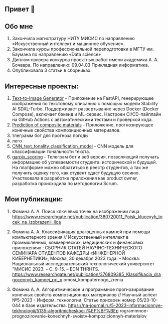 ## Привет 👋

## Обо мне
1) Закончила магистратуру НИТУ МИСИС по направлению «Искусственный
интеллект и машинное обучение».
2) Закончила курсы профессиональной переподготовки в МГТУ им. Баумана
по направлению «Data science»
3) Диплом призера конкурса проектных работ имени академика А. А. Бочвара. По
направлению: 09.04.03 Прикладная информатика.
4) Опубликовала 3 статьи в сборниках.

## Интересные проекты:
1) [Text-to-Image Generator](https://github.com/AnnaFomina1997/Text-to-Image-Generator) - Приложение на FastAPI, генерирующее изображения по текстовому описанию с помощью модели Stability AI SDXL-Turbo. Поддерживает развертывание через Docker (Docker Compose), включает бэкенд и ML-сервис. Настроен CI/CD-пайплайн на GitHub Actions с автоматическими тестами и проверкой кода.
2) [Prediction of composite materials](https://github.com/AnnaFomina1997/Prediction-of-the-final-properties-of-composite-materials) - Приложение, прогнозирующее конечные свойства композиционных материалов.
3) тлеграмм бот для прогноза погоды
4) лего
5) [CNN_text_tonality_classification_model](https://github.com/AnnaFomina1997/CNN_text_tonality_classification_model) - CNN модель для классификации тональности текста.
6) [garpix_scoring](https://github.com/AnnaFomina1997/garpix_scoring) - Телеграм бот и веб версия, позволяющий получать информацию об успеваемости студента: исторической и будущей. На платформе можно обратиться в реестр студентов, а так же получить оценку того, как студент сдаст будущую сесиию. Участвовала в разработке приложения как product owner, разработка происходила по методологии Scrum.

## Мои публикации:
1) Фомина А. А. Поиск ключевых точек на изображении лица
https://www.researchgate.net/publication/380720011_Poisk_klucevyh_tocek_na_izobrazenii_lica

2) Фомина А. А. Классификация драгоценных камней при помощи компьютерного зрения //
Искусственный интеллект в промышленных, коммерческих, медицинских и финансовых
приложениях : СБОРНИК СТАТЕЙ НАУЧНО-ТЕХНИЧЕСКОГО СЕМИНАРА СТУДЕНТОВ
КАФЕДРЫ «ИНЖЕНЕРНОЙ КИБЕРНЕТИКИ», Москва, 30 декабря 2023 года. – Москва: Национальный
исследовательский технологический университет "МИСИС 2023. – С. 9-15. – EDN THRHTS.
https://www.researchgate.net/publication/376809385_Klassifikacia_dragocennyh_kamnej_pri_p
omosi_komputernogo_zrenia

3) Фомина А. А. Алгоритмическое и программное прогнозирование конечных свойств
композиционных материалов // Научный аспект №5-2023 - Информ. технологии. Статье
присвоен номер 05/23-10-044 в базе издательства.
https://na-journal.ru/5-2023-informacionnye-tekhnologii/5135-algoritmicheskoe-i%EF%BF%BEp
rogrammnoe-prognozirovanie-konechnyh-svoistv-kompozicionnyh-materialov
